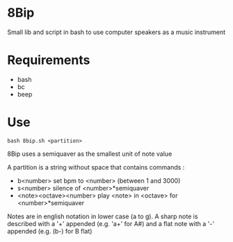 8Bip
=========

Small lib and script in bash to use computer speakers as a music instrument

# Requirements
 * bash
 * bc
 * beep

# Use
`bash 8bip.sh <partition>`

8Bip uses a semiquaver as the smallest unit of note value

A partition is a string without space that contains commands : 
 * b\<number\>    set bpm to \<number\> (between 1 and 3000)
 * s\<number\>    silence of \<number\>*semiquaver
 * \<note\>\<octave\>\<number\>   play \<note\> in \<octave\> for \<number\>*semiquaver

Notes are in english notation in lower case (a to g). A sharp note is described with a '+' appended (e.g. 'a+' for A#) and a flat note with a '-' appended (e.g. (b-) for B flat)

